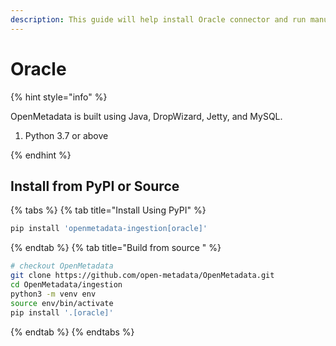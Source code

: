 ```yaml
---
description: This guide will help install Oracle connector and run manually
---
```


# Oracle

{% hint style="info" %}

OpenMetadata is built using Java, DropWizard, Jetty, and MySQL.

1. Python 3.7 or above

{% endhint %}

## Install from PyPI or Source

{% tabs %}
{% tab title="Install Using PyPI" %}
```bash
pip install 'openmetadata-ingestion[oracle]'
```
{% endtab %}
{% tab title="Build from source " %}
```bash
# checkout OpenMetadata
git clone https://github.com/open-metadata/OpenMetadata.git
cd OpenMetadata/ingestion
python3 -m venv env
source env/bin/activate
pip install '.[oracle]'
```
{% endtab %}
{% endtabs %}
